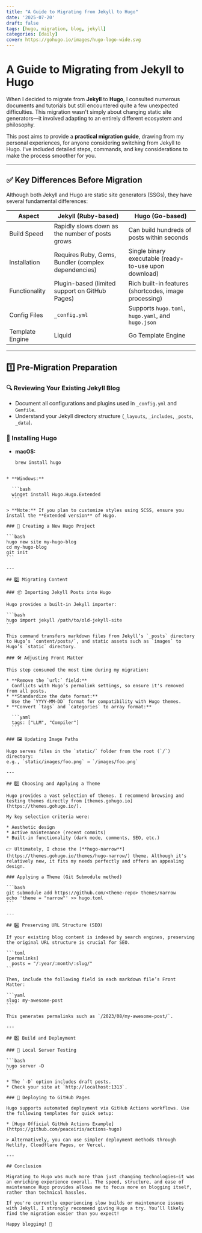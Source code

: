 ```yaml
---
title: "A Guide to Migrating from Jekyll to Hugo"
date: '2025-07-20'
draft: false
tags: [hugo, migration, blog, jekyll]
categories: [daily]
cover: https://gohugo.io/images/hugo-logo-wide.svg
---
```


# A Guide to Migrating from Jekyll to Hugo

When I decided to migrate from **Jekyll** to **Hugo**, I consulted numerous documents and tutorials but still encountered quite a few unexpected difficulties. This migration wasn't simply about changing static site generators—it involved adapting to an entirely different ecosystem and philosophy.

This post aims to provide a **practical migration guide**, drawing from my personal experiences, for anyone considering switching from Jekyll to Hugo. I’ve included detailed steps, commands, and key considerations to make the process smoother for you.

---

## ✅ Key Differences Before Migration

Although both Jekyll and Hugo are static site generators (SSGs), they have several fundamental differences:

| Aspect          | Jekyll (Ruby-based)                                 | Hugo (Go-based)                                       |
| --------------- | --------------------------------------------------- | ----------------------------------------------------- |
| Build Speed     | Rapidly slows down as the number of posts grows     | Can build hundreds of posts within seconds            |
| Installation    | Requires Ruby, Gems, Bundler (complex dependencies) | Single binary executable (ready-to-use upon download) |
| Functionality   | Plugin-based (limited support on GitHub Pages)      | Rich built-in features (shortcodes, image processing) |
| Config Files    | `_config.yml`                                       | Supports `hugo.toml`, `hugo.yaml`, and `hugo.json`    |
| Template Engine | Liquid                                              | Go Template Engine                                    |

---

## 1️⃣ Pre-Migration Preparation

### 🔍 Reviewing Your Existing Jekyll Blog

- Document all configurations and plugins used in `_config.yml` and `Gemfile`.
- Understand your Jekyll directory structure (`_layouts`, `_includes`, `_posts`, `_data`).

### 💾 Installing Hugo

- **macOS:**
  ```bash
  brew install hugo
````

* **Windows:**

  ```bash
  winget install Hugo.Hugo.Extended
  ```

> **Note:** If you plan to customize styles using SCSS, ensure you install the **Extended version** of Hugo.

### 📁 Creating a New Hugo Project

```bash
hugo new site my-hugo-blog
cd my-hugo-blog
git init
```

---

## 2️⃣ Migrating Content

### 📦 Importing Jekyll Posts into Hugo

Hugo provides a built-in Jekyll importer:

```bash
hugo import jekyll /path/to/old-jekyll-site
```

This command transfers markdown files from Jekyll’s `_posts` directory to Hugo’s `content/posts/`, and static assets such as `images` to Hugo’s `static` directory.

### 🛠 Adjusting Front Matter

This step consumed the most time during my migration:

* **Remove the `url:` field:**
  Conflicts with Hugo’s permalink settings, so ensure it's removed from all posts.
* **Standardize the date format:**
  Use the `YYYY-MM-DD` format for compatibility with Hugo themes.
* **Convert `tags` and `categories` to array format:**

  ```yaml
  tags: ["LLM", "Compiler"]
  ```

### 🖼 Updating Image Paths

Hugo serves files in the `static/` folder from the root (`/`) directory:
e.g., `static/images/foo.png` → `/images/foo.png`

---

## 3️⃣ Choosing and Applying a Theme

Hugo provides a vast selection of themes. I recommend browsing and testing themes directly from [themes.gohugo.io](https://themes.gohugo.io/).

My key selection criteria were:

* Aesthetic design
* Active maintenance (recent commits)
* Built-in functionality (dark mode, comments, SEO, etc.)

👉 Ultimately, I chose the [**hugo-narrow**](https://themes.gohugo.io/themes/hugo-narrow/) theme. Although it's relatively new, it fits my needs perfectly and offers an appealing design.

### Applying a Theme (Git Submodule method)

```bash
git submodule add https://github.com/<theme-repo> themes/narrow
echo 'theme = "narrow"' >> hugo.toml
```

---

## 4️⃣ Preserving URL Structure (SEO)

If your existing blog content is indexed by search engines, preserving the original URL structure is crucial for SEO.

```toml
[permalinks]
  posts = "/:year/:month/:slug/"
```

Then, include the following field in each markdown file’s Front Matter:

```yaml
slug: my-awesome-post
```

This generates permalinks such as `/2023/08/my-awesome-post/`.

---

## 5️⃣ Build and Deployment

### 🔄 Local Server Testing

```bash
hugo server -D
```

* The `-D` option includes draft posts.
* Check your site at `http://localhost:1313`.

### 🚀 Deploying to GitHub Pages

Hugo supports automated deployment via GitHub Actions workflows. Use the following templates for quick setup:

* [Hugo Official GitHub Actions Example](https://github.com/peaceiris/actions-hugo)

> Alternatively, you can use simpler deployment methods through Netlify, Cloudflare Pages, or Vercel.

---

## Conclusion

Migrating to Hugo was much more than just changing technologies—it was an enriching experience overall. The speed, structure, and ease of maintenance Hugo provides allows me to focus more on blogging itself, rather than technical hassles.

If you're currently experiencing slow builds or maintenance issues with Jekyll, I strongly recommend giving Hugo a try. You’ll likely find the migration easier than you expect!

Happy blogging! 🚀
